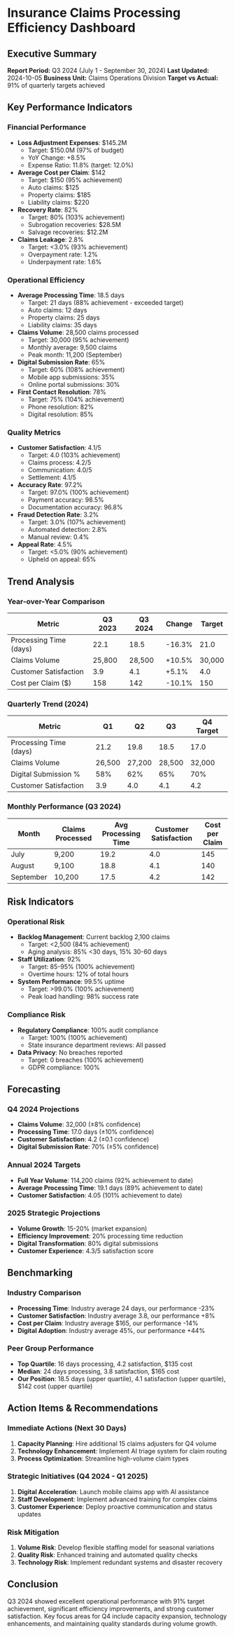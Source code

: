 # Insurance Claims Processing Efficiency Dashboard

## Executive Summary
**Report Period:** Q3 2024 (July 1 - September 30, 2024)
**Last Updated:** 2024-10-05
**Business Unit:** Claims Operations Division
**Target vs Actual:** 91% of quarterly targets achieved

## Key Performance Indicators

### Financial Performance
- **Loss Adjustment Expenses**: $145.2M
  - Target: $150.0M (97% of budget)
  - YoY Change: +8.5%
  - Expense Ratio: 11.8% (target: 12.0%)
- **Average Cost per Claim**: $142
  - Target: $150 (95% achievement)
  - Auto claims: $125
  - Property claims: $185
  - Liability claims: $220
- **Recovery Rate**: 82%
  - Target: 80% (103% achievement)
  - Subrogation recoveries: $28.5M
  - Salvage recoveries: $12.2M
- **Claims Leakage**: 2.8%
  - Target: <3.0% (93% achievement)
  - Overpayment rate: 1.2%
  - Underpayment rate: 1.6%

### Operational Efficiency
- **Average Processing Time**: 18.5 days
  - Target: 21 days (88% achievement - exceeded target)
  - Auto claims: 12 days
  - Property claims: 25 days
  - Liability claims: 35 days
- **Claims Volume**: 28,500 claims processed
  - Target: 30,000 (95% achievement)
  - Monthly average: 9,500 claims
  - Peak month: 11,200 (September)
- **Digital Submission Rate**: 65%
  - Target: 60% (108% achievement)
  - Mobile app submissions: 35%
  - Online portal submissions: 30%
- **First Contact Resolution**: 78%
  - Target: 75% (104% achievement)
  - Phone resolution: 82%
  - Digital resolution: 85%

### Quality Metrics
- **Customer Satisfaction**: 4.1/5
  - Target: 4.0 (103% achievement)
  - Claims process: 4.2/5
  - Communication: 4.0/5
  - Settlement: 4.1/5
- **Accuracy Rate**: 97.2%
  - Target: 97.0% (100% achievement)
  - Payment accuracy: 98.5%
  - Documentation accuracy: 96.8%
- **Fraud Detection Rate**: 3.2%
  - Target: 3.0% (107% achievement)
  - Automated detection: 2.8%
  - Manual review: 0.4%
- **Appeal Rate**: 4.5%
  - Target: <5.0% (90% achievement)
  - Upheld on appeal: 65%

## Trend Analysis

### Year-over-Year Comparison
| Metric | Q3 2023 | Q3 2024 | Change | Target |
|--------|---------|---------|--------|--------|
| Processing Time (days) | 22.1 | 18.5 | -16.3% | 21.0 |
| Claims Volume | 25,800 | 28,500 | +10.5% | 30,000 |
| Customer Satisfaction | 3.9 | 4.1 | +5.1% | 4.0 |
| Cost per Claim ($) | 158 | 142 | -10.1% | 150 |

### Quarterly Trend (2024)
| Metric | Q1 | Q2 | Q3 | Q4 Target |
|--------|----|----|----|-----------|
| Processing Time (days) | 21.2 | 19.8 | 18.5 | 17.0 |
| Claims Volume | 26,500 | 27,200 | 28,500 | 32,000 |
| Digital Submission % | 58% | 62% | 65% | 70% |
| Customer Satisfaction | 3.9 | 4.0 | 4.1 | 4.2 |

### Monthly Performance (Q3 2024)
| Month | Claims Processed | Avg Processing Time | Customer Satisfaction | Cost per Claim |
|-------|------------------|-------------------|----------------------|----------------|
| July | 9,200 | 19.2 | 4.0 | 145 |
| August | 9,100 | 18.8 | 4.1 | 140 |
| September | 10,200 | 17.5 | 4.2 | 142 |

## Risk Indicators

### Operational Risk
- **Backlog Management**: Current backlog 2,100 claims
  - Target: <2,500 (84% achievement)
  - Aging analysis: 85% <30 days, 15% 30-60 days
- **Staff Utilization**: 92%
  - Target: 85-95% (100% achievement)
  - Overtime hours: 12% of total hours
- **System Performance**: 99.5% uptime
  - Target: >99.0% (100% achievement)
  - Peak load handling: 98% success rate

### Compliance Risk
- **Regulatory Compliance**: 100% audit compliance
  - Target: 100% (100% achievement)
  - State insurance department reviews: All passed
- **Data Privacy**: No breaches reported
  - Target: 0 breaches (100% achievement)
  - GDPR compliance: 100%

## Forecasting

### Q4 2024 Projections
- **Claims Volume**: 32,000 (±8% confidence)
- **Processing Time**: 17.0 days (±10% confidence)
- **Customer Satisfaction**: 4.2 (±0.1 confidence)
- **Digital Submission Rate**: 70% (±5% confidence)

### Annual 2024 Targets
- **Full Year Volume**: 114,200 claims (92% achievement to date)
- **Average Processing Time**: 19.1 days (89% achievement to date)
- **Customer Satisfaction**: 4.05 (101% achievement to date)

### 2025 Strategic Projections
- **Volume Growth**: 15-20% (market expansion)
- **Efficiency Improvement**: 20% processing time reduction
- **Digital Transformation**: 80% digital submissions
- **Customer Experience**: 4.3/5 satisfaction score

## Benchmarking

### Industry Comparison
- **Processing Time**: Industry average 24 days, our performance -23%
- **Customer Satisfaction**: Industry average 3.8, our performance +8%
- **Cost per Claim**: Industry average $165, our performance -14%
- **Digital Adoption**: Industry average 45%, our performance +44%

### Peer Group Performance
- **Top Quartile**: 16 days processing, 4.2 satisfaction, $135 cost
- **Median**: 24 days processing, 3.8 satisfaction, $165 cost
- **Our Position**: 18.5 days (upper quartile), 4.1 satisfaction (upper quartile), $142 cost (upper quartile)

## Action Items & Recommendations

### Immediate Actions (Next 30 Days)
1. **Capacity Planning**: Hire additional 15 claims adjusters for Q4 volume
2. **Technology Enhancement**: Implement AI triage system for claim routing
3. **Process Optimization**: Streamline high-volume claim types

### Strategic Initiatives (Q4 2024 - Q1 2025)
1. **Digital Acceleration**: Launch mobile claims app with AI assistance
2. **Staff Development**: Implement advanced training for complex claims
3. **Customer Experience**: Deploy proactive communication and status updates

### Risk Mitigation
1. **Volume Risk**: Develop flexible staffing model for seasonal variations
2. **Quality Risk**: Enhanced training and automated quality checks
3. **Technology Risk**: Implement redundant systems and disaster recovery

## Conclusion
Q3 2024 showed excellent operational performance with 91% target achievement, significant efficiency improvements, and strong customer satisfaction. Key focus areas for Q4 include capacity expansion, technology enhancements, and maintaining quality standards during volume growth.